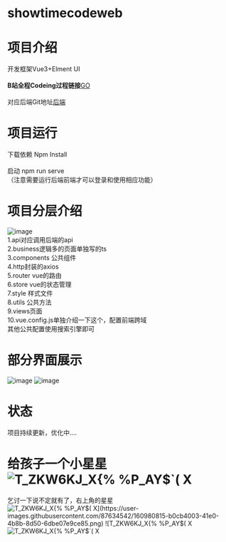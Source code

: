 # showtimecodeweb
# 项目介绍
开发框架Vue3+Elment UI <br/>
<br/>
<b>B站全程Codeing过程链接</b><a href="https://www.bilibili.com/video/BV1ib4y1e7Yd?spm_id_from=333.999.0.0">GO </a> <br/>
<br/>
对应后端Git地址<a href="https://github.com/FuGuangzhi1/ShowTimeCodeEnd">后端</a> <br/>

# 项目运行
下载依赖 Npm Install<br/>
<br/>
启动  npm run serve<br/>
（注意需要运行后端前端才可以登录和使用相应功能）<br/>
# 项目分层介绍
![image](https://user-images.githubusercontent.com/87634542/160980090-54701581-9aa1-40b8-ad3f-36af7bbf5404.png) <br/>
1.api对应调用后端的api <br/>
2.business逻辑多的页面单独写的ts <br/>
3.components 公共组件 <br/>
4.http封装的axios <br/>
5.router vue的路由 <br/>
6.store vue的状态管理 <br/>
7.style 样式文件 <br/>
8.utils 公共方法 <br/>
9.views页面 <br/>
10.vue.config.js单独介绍一下这个，配置前端跨域 <br/>
其他公共配置使用搜索引擎即可
# 部分界面展示
![image](https://user-images.githubusercontent.com/87634542/162579874-fc20c70f-8c29-4eb9-9927-7997d8ae3a85.png)
![image](https://user-images.githubusercontent.com/87634542/162580084-460c6515-cc0c-4ddb-8589-80b85e9737e0.png)
# 状态
项目持续更新，优化中....
# 给孩子一个小星星![T_ZKW6KJ_X{% %P_AY$`( X](https://user-images.githubusercontent.com/87634542/160980828-5dd6691b-db15-4152-9916-8acd2c4cf324.png)

乞讨一下说不定就有了，右上角的星星![T_ZKW6KJ_X{% %P_AY$`( X](https://user-images.githubusercontent.com/87634542/160980815-b0cb4003-41e0-4b8b-8d50-6dbe07e9ce85.png)
![T_ZKW6KJ_X{% %P_AY$`( X](https://user-images.githubusercontent.com/87634542/160980816-8e0042f5-3115-463c-8580-c4a22a1df18f.png)
![T_ZKW6KJ_X{% %P_AY$`( X](https://user-images.githubusercontent.com/87634542/160980817-a17fd390-e031-4dff-a907-26b5634545ed.png)
